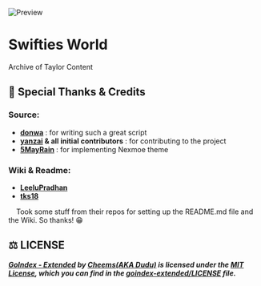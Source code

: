 ![Preview](https://telegra.ph/file/5fb562b73c1f6d732e474.png)
# Swifties World 


Archive of Taylor Content


## 🤝 Special Thanks & Credits

### Source:
- **[donwa](https://github.com/donwa)** : for writing such a great script
- **[yanzai](https://github.com/yanzai) & all initial contributors** : for contributing to the project
- **[5MayRain](https://github.com/5MayRain)** : for implementing Nexmoe theme

### Wiki & Readme:
- **[LeeluPradhan](https://github.com/LeeluPradhan)**
- **[tks18](https://github.com/tks18)**

&nbsp;&nbsp;&nbsp;&nbsp;Took some stuff from their repos for setting up the README.md file and the Wiki. So thanks! 😁



## ⚖ LICENSE

**_[GoIndex - Extended](https://github.com/cheems/goindex-extended) by [Cheems(AKA Dudu)](https://github.com/cheems/) is licensed under the [MIT License](https://opensource.org/licenses/MIT), which you can find in the [goindex-extended/LICENSE](https://github.com/cheems/goindex-extended/blob/master/LICENSE) file._**
